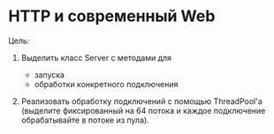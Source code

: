 # HTTP и современный Web

Цель: 
1. Выделить класс Server с методами для
    
   - запуска
   - обработки конкретного подключения
2. Реализовать обработку подключений с помощью ThreadPool'а (выделите фиксированный на 64 потока и каждое подключение обрабатывайте в потоке из пула).
